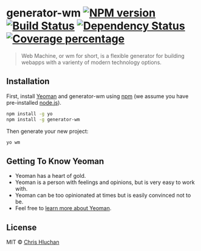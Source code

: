 # generator-wm [![NPM version][npm-image]][npm-url] [![Build Status][travis-image]][travis-url] [![Dependency Status][daviddm-image]][daviddm-url] [![Coverage percentage][coveralls-image]][coveralls-url]
> Web Machine, or wm for short, is a flexible generator for building webapps with a varienty of modern technology options.

## Installation

First, install [Yeoman](http://yeoman.io) and generator-wm using [npm](https://www.npmjs.com/) (we assume you have pre-installed [node.js](https://nodejs.org/)).

```bash
npm install -g yo
npm install -g generator-wm
```

Then generate your new project:

```bash
yo wm
```

## Getting To Know Yeoman

 * Yeoman has a heart of gold.
 * Yeoman is a person with feelings and opinions, but is very easy to work with.
 * Yeoman can be too opinionated at times but is easily convinced not to be.
 * Feel free to [learn more about Yeoman](http://yeoman.io/).

## License

MIT © [Chris Hluchan]()


[npm-image]: https://badge.fury.io/js/generator-wm.svg
[npm-url]: https://npmjs.org/package/generator-wm
[travis-image]: https://travis-ci.org/chluchan/generator-wm.svg?branch=master
[travis-url]: https://travis-ci.org/chluchan/generator-wm
[daviddm-image]: https://david-dm.org/chluchan/generator-wm.svg?theme=shields.io
[daviddm-url]: https://david-dm.org/chluchan/generator-wm
[coveralls-image]: https://coveralls.io/repos/chluchan/generator-wm/badge.svg
[coveralls-url]: https://coveralls.io/r/chluchan/generator-wm

